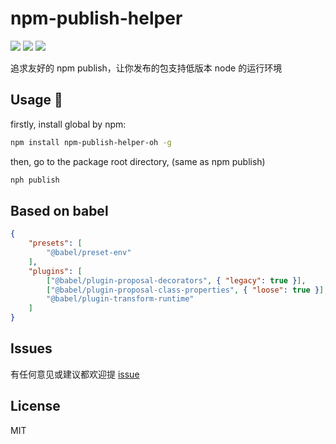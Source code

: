 # npm-publish-helper

![](https://img.shields.io/badge/node->%3D4.0.0-brightgreen.svg) ![](https://img.shields.io/badge/npm-2.14.2-brightgreen.svg) ![](https://img.shields.io/badge/babel-7.4.3-brightgreen.svg)

追求友好的 npm publish，让你发布的包支持低版本 node 的运行环境

## Usage 🐾

firstly, install global by npm:

```bash
npm install npm-publish-helper-oh -g
```

then, go to the package root directory, (same as npm publish)

```bash
nph publish
```

## Based on babel

```json
{
    "presets": [
        "@babel/preset-env"
    ],
    "plugins": [
        ["@babel/plugin-proposal-decorators", { "legacy": true }],
        ["@babel/plugin-proposal-class-properties", { "loose": true }],
        "@babel/plugin-transform-runtime"
    ]
}
```


## Issues

有任何意见或建议都欢迎提 [issue](https://github.com/huangxutao/npm-publish-helper/issues)

## License

MIT
